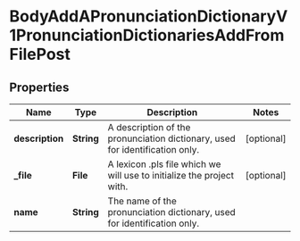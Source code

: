 

# BodyAddAPronunciationDictionaryV1PronunciationDictionariesAddFromFilePost


## Properties

| Name | Type | Description | Notes |
|------------ | ------------- | ------------- | -------------|
|**description** | **String** | A description of the pronunciation dictionary, used for identification only. |  [optional] |
|**_file** | **File** | A lexicon .pls file which we will use to initialize the project with. |  [optional] |
|**name** | **String** | The name of the pronunciation dictionary, used for identification only. |  |



